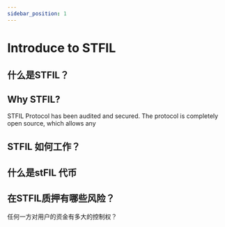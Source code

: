 ```yaml
---
sidebar_position: 1
---
```


# Introduce to STFIL


## 什么是STFIL？


## Why STFIL?
STFIL Protocol has been audited and secured. The protocol is completely open source, which allows any


## STFIL 如何工作？


## 什么是stFIL 代币


## 在STFIL质押有哪些风险？
任何一方对用户的资金有多大的控制权？
